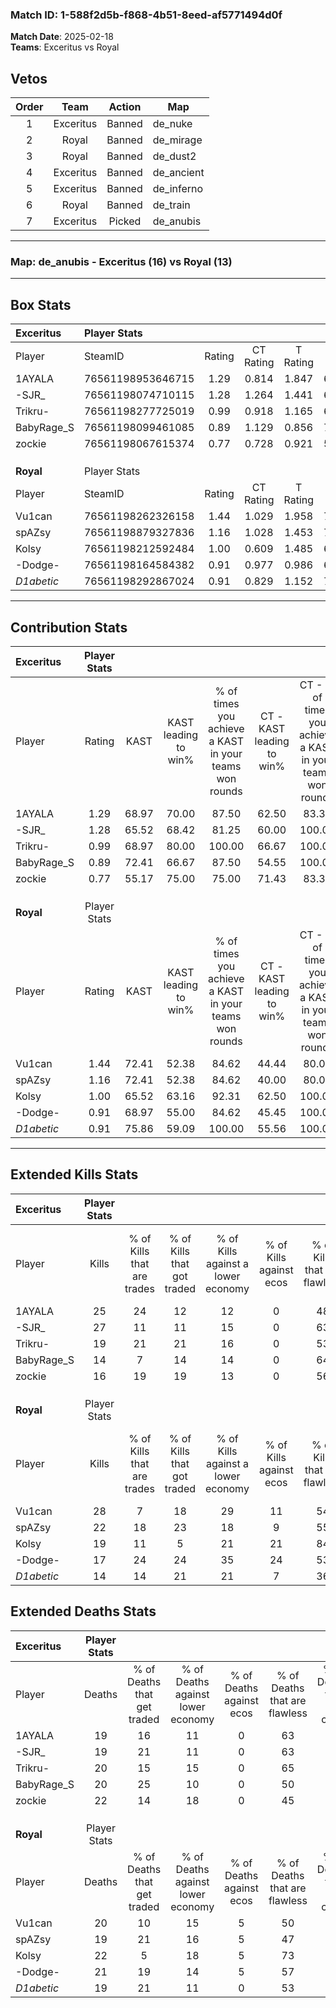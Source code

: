 ### Match ID: 1-588f2d5b-f868-4b51-8eed-af5771494d0f  
**Match Date**: 2025-02-18  
**Teams**: Exceritus vs Royal  

## Vetos  

| Order | Team | Action | Map |
| :---: | :--: | :----: | --- |
| 1 | Exceritus | Banned | de_nuke |
| 2 | Royal | Banned | de_mirage |
| 3 | Royal | Banned | de_dust2 |
| 4 | Exceritus | Banned | de_ancient |
| 5 | Exceritus | Banned | de_inferno |
| 6 | Royal | Banned | de_train |
| 7 | Exceritus | Picked | de_anubis |

---  

### **Map**: de_anubis - Exceritus (16) vs Royal (13)  
---  

## Box Stats  

| **Exceritus** | Player Stats      |        |           |          |       |       |       |         |        |      |     |
| :- | :- | :-: | :-: | :-: | :-: | :-: | :-: | :-: | :-: | :-: | :-: |
| Player        | SteamID           | Rating | CT Rating | T Rating | KAST  |  ADR  | Kills | Assists | Deaths | K/D  | HS% |
| 1AYALA        | 76561198953646715 |  1.29  |   0.814   |  1.847   | 68.97 | 96.3  |  25   |    7    |   19   | 1.32 | 44  |
| -SJR_         | 76561198074710115 |  1.28  |   1.264   |  1.441   | 65.52 | 87.4  |  27   |    2    |   19   | 1.42 | 62  |
| Trikru-       | 76561198277725019 |  0.99  |   0.918   |  1.165   | 68.97 | 66.7  |  19   |    4    |   20   | 0.95 | 26  |
| BabyRage_S    | 76561198099461085 |  0.89  |   1.129   |  0.856   | 72.41 | 67.5  |  14   |   11    |   20   | 0.70 | 71  |
| zockie        | 76561198067615374 |  0.77  |   0.728   |  0.921   | 55.17 | 69.5  |  16   |    4    |   22   | 0.73 | 37  |
|               |                   |        |           |          |       |       |       |         |        |      |     |
|               |                   |        |           |          |       |       |       |         |        |      |     |
|               |                   |        |           |          |       |       |       |         |        |      |     |
| **Royal**     | Player Stats      |        |           |          |       |       |       |         |        |      |     |
| Player        | SteamID           | Rating | CT Rating | T Rating | KAST  |  ADR  | Kills | Assists | Deaths | K/D  | HS% |
| Vu1can        | 76561198262326158 |  1.44  |   1.029   |  1.958   | 72.41 | 110.9 |  28   |    8    |   20   | 1.40 | 60  |
| spAZsy        | 76561198879327836 |  1.16  |   1.028   |  1.453   | 72.41 | 76.0  |  22   |    5    |   19   | 1.16 | 59  |
| Kolsy         | 76561198212592484 |  1.00  |   0.609   |  1.485   | 65.52 | 83.9  |  19   |    9    |   22   | 0.86 | 15  |
| -Dodge-       | 76561198164584382 |  0.91  |   0.977   |  0.986   | 68.97 | 64.0  |  17   |    5    |   21   | 0.81 | 52  |
| _D1abetic_    | 76561198292867024 |  0.91  |   0.829   |  1.152   | 75.86 | 64.4  |  14   |    5    |   19   | 0.74 | 50  |
---  

## Contribution Stats  

| **Exceritus** | Player Stats |       |                      |                                                        |                           |                                                             |                          |                                                            |
| :- | :-: | :-: | :-: | :-: | :-: | :-: | :-: | :-: |
| Player        |    Rating    | KAST  | KAST leading to win% | % of times you achieve a KAST in your teams won rounds | CT - KAST leading to win% | CT - % of times you achieve a KAST in your teams won rounds | T - KAST leading to win% | T - % of times you achieve a KAST in your teams won rounds |
| 1AYALA        |     1.29     | 68.97 |        70.00         |                         87.50                          |           62.50           |                            83.33                            |          75.00           |                           90.00                            |
| -SJR_         |     1.28     | 65.52 |        68.42         |                         81.25                          |           60.00           |                           100.00                            |          77.78           |                           70.00                            |
| Trikru-       |     0.99     | 68.97 |        80.00         |                         100.00                         |           66.67           |                           100.00                            |          90.91           |                           100.00                           |
| BabyRage_S    |     0.89     | 72.41 |        66.67         |                         87.50                          |           54.55           |                           100.00                            |          80.00           |                           80.00                            |
| zockie        |     0.77     | 55.17 |        75.00         |                         75.00                          |           71.43           |                            83.33                            |          77.78           |                           70.00                            |
|               |              |       |                      |                                                        |                           |                                                             |                          |                                                            |
|               |              |       |                      |                                                        |                           |                                                             |                          |                                                            |
|               |              |       |                      |                                                        |                           |                                                             |                          |                                                            |
| **Royal**     | Player Stats |       |                      |                                                        |                           |                                                             |                          |                                                            |
| Player        |    Rating    | KAST  | KAST leading to win% | % of times you achieve a KAST in your teams won rounds | CT - KAST leading to win% | CT - % of times you achieve a KAST in your teams won rounds | T - KAST leading to win% | T - % of times you achieve a KAST in your teams won rounds |
| Vu1can        |     1.44     | 72.41 |        52.38         |                         84.62                          |           44.44           |                            80.00                            |          58.33           |                           87.50                            |
| spAZsy        |     1.16     | 72.41 |        52.38         |                         84.62                          |           40.00           |                            80.00                            |          63.64           |                           87.50                            |
| Kolsy         |     1.00     | 65.52 |        63.16         |                         92.31                          |           62.50           |                           100.00                            |          63.64           |                           87.50                            |
| -Dodge-       |     0.91     | 68.97 |        55.00         |                         84.62                          |           45.45           |                           100.00                            |          66.67           |                           75.00                            |
| _D1abetic_    |     0.91     | 75.86 |        59.09         |                         100.00                         |           55.56           |                           100.00                            |          61.54           |                           100.00                           |
---  

## Extended Kills Stats  

| **Exceritus** | Player Stats |                            |                            |                                    |                         |                              |                                 |                                       |                    |           |
| :- | :-: | :-: | :-: | :-: | :-: | :-: | :-: | :-: | :-: | :-: |
| Player        |    Kills     | % of Kills that are trades | % of Kills that got traded | % of Kills against a lower economy | % of Kills against ecos | % of Kills that are flawless | % of Kills that are close duels | % of Kills that are assisted by flash | Pistol Round Kills | AWP Kills |
| 1AYALA        |      25      |             24             |             12             |                 12                 |            0            |              48              |               12                |                   0                   |         0          |     0     |
| -SJR_         |      27      |             11             |             11             |                 15                 |            0            |              63              |                7                |                   4                   |         0          |     0     |
| Trikru-       |      19      |             21             |             21             |                 16                 |            0            |              53              |                0                |                   0                   |         9          |     1     |
| BabyRage_S    |      14      |             7              |             14             |                 14                 |            0            |              64              |                0                |                   0                   |         0          |     2     |
| zockie        |      16      |             19             |             19             |                 13                 |            0            |              56              |                0                |                   0                   |         0          |     2     |
|               |              |                            |                            |                                    |                         |                              |                                 |                                       |                    |           |
|               |              |                            |                            |                                    |                         |                              |                                 |                                       |                    |           |
|               |              |                            |                            |                                    |                         |                              |                                 |                                       |                    |           |
| **Royal**     | Player Stats |                            |                            |                                    |                         |                              |                                 |                                       |                    |           |
| Player        |    Kills     | % of Kills that are trades | % of Kills that got traded | % of Kills against a lower economy | % of Kills against ecos | % of Kills that are flawless | % of Kills that are close duels | % of Kills that are assisted by flash | Pistol Round Kills | AWP Kills |
| Vu1can        |      28      |             7              |             18             |                 29                 |           11            |              54              |               11                |                   7                   |         0          |     1     |
| spAZsy        |      22      |             18             |             23             |                 18                 |            9            |              55              |                9                |                   5                   |         0          |     3     |
| Kolsy         |      19      |             11             |             5              |                 21                 |           21            |              84              |                0                |                   0                   |         10         |     0     |
| -Dodge-       |      17      |             24             |             24             |                 35                 |           24            |              53              |               12                |                   6                   |         0          |     0     |
| _D1abetic_    |      14      |             14             |             21             |                 21                 |            7            |              36              |               21                |                   0                   |         0          |     6     |
## Extended Deaths Stats  

| **Exceritus** | Player Stats |                             |                                   |                          |                               |                            |                           |               |
| :- | :-: | :-: | :-: | :-: | :-: | :-: | :-: | :-: |
| Player        |    Deaths    | % of Deaths that get traded | % of Deaths against lower economy | % of Deaths against ecos | % of Deaths that are flawless | % of Deaths that are close | % of Deaths while blinded | Deaths to AWP |
| 1AYALA        |      19      |             16              |                11                 |            0             |              63               |             5              |             5             |       1       |
| -SJR_         |      19      |             21              |                11                 |            0             |              63               |             0              |             0             |       2       |
| Trikru-       |      20      |             15              |                15                 |            0             |              65               |             5              |             5             |       2       |
| BabyRage_S    |      20      |             25              |                10                 |            0             |              50               |             10             |             5             |       2       |
| zockie        |      22      |             14              |                18                 |            0             |              45               |             27             |             5             |       3       |
|               |              |                             |                                   |                          |                               |                            |                           |               |
|               |              |                             |                                   |                          |                               |                            |                           |               |
|               |              |                             |                                   |                          |                               |                            |                           |               |
| **Royal**     | Player Stats |                             |                                   |                          |                               |                            |                           |               |
| Player        |    Deaths    | % of Deaths that get traded | % of Deaths against lower economy | % of Deaths against ecos | % of Deaths that are flawless | % of Deaths that are close | % of Deaths while blinded | Deaths to AWP |
| Vu1can        |      20      |             10              |                15                 |            5             |              50               |             5              |             0             |       3       |
| spAZsy        |      19      |             21              |                16                 |            5             |              47               |             11             |             0             |       1       |
| Kolsy         |      22      |              5              |                18                 |            5             |              73               |             0              |             0             |       1       |
| -Dodge-       |      21      |             19              |                14                 |            5             |              57               |             10             |             5             |       3       |
| _D1abetic_    |      19      |             21              |                11                 |            0             |              53               |             0              |             0             |       1       |
